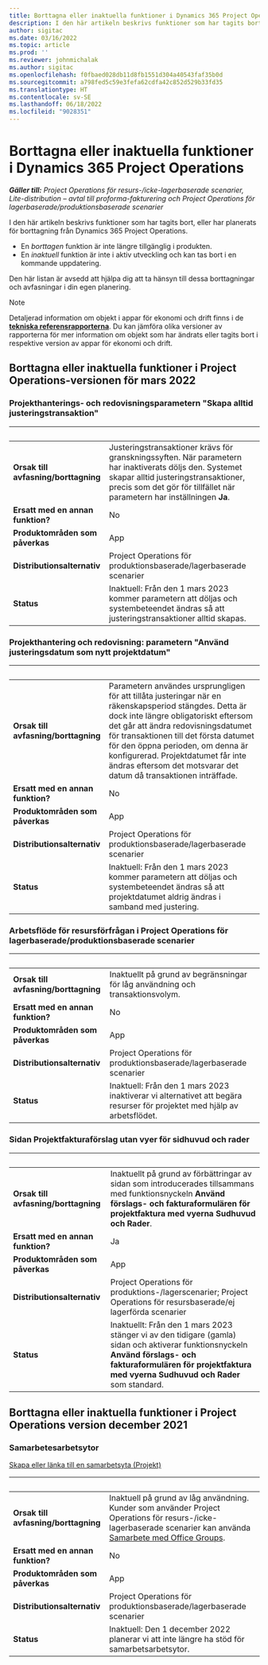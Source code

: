 ```yaml
---
title: Borttagna eller inaktuella funktioner i Dynamics 365 Project Operations
description: I den här artikeln beskrivs funktioner som har tagits bort, eller har planerats för borttagning från Dynamics 365 Project Operations.
author: sigitac
ms.date: 03/16/2022
ms.topic: article
ms.prod: ''
ms.reviewer: johnmichalak
ms.author: sigitac
ms.openlocfilehash: f0fbaed028db11d8fb1551d304a40543faf35b0d
ms.sourcegitcommit: a798fed5c59e3fefa62cdfa42c852d529b33fd35
ms.translationtype: HT
ms.contentlocale: sv-SE
ms.lasthandoff: 06/18/2022
ms.locfileid: "9028351"
---
```

# <a name="removed-or-deprecated-features-in-dynamics-365-project-operations"></a>Borttagna eller inaktuella funktioner i Dynamics 365 Project Operations

_**Gäller till:** Project Operations för resurs-/icke-lagerbaserade scenarier, Lite-distribution – avtal till proforma-fakturering och Project Operations för lagerbaserade/produktionsbaserade scenarier_

I den här artikeln beskrivs funktioner som har tagits bort, eller har planerats för borttagning från Dynamics 365 Project Operations.

- En *borttagen* funktion är inte längre tillgänglig i produkten.
- En *inaktuell* funktion är inte i aktiv utveckling och kan tas bort i en kommande uppdatering.

Den här listan är avsedd att hjälpa dig att ta hänsyn till dessa borttagningar och avfasningar i din egen planering.

> [!NOTE]
> Detaljerad information om objekt i appar för ekonomi och drift finns i de [**tekniska referensrapporterna**](/dynamics/s-e/global/axtechrefrep_61). Du kan jämföra olika versioner av rapporterna för mer information om objekt som har ändrats eller tagits bort i respektive version av appar för ekonomi och drift.

## <a name="features-removed-or-deprecated-in-the-project-operations-march-2022-release"></a>Borttagna eller inaktuella funktioner i Project Operations-versionen för mars 2022

### <a name="project-management-and-accounting-always-create-adjustment-transaction-parameter"></a>Projekthanterings- och redovisningsparametern "Skapa alltid justeringstransaktion"

| &nbsp; | &nbsp; |
|--------|--------|
| **Orsak till avfasning/borttagning** | Justeringstransaktioner krävs för granskningssyften. När parametern har inaktiverats döljs den. Systemet skapar alltid justeringstransaktioner, precis som det gör för tillfället när parametern har inställningen **Ja**. |
| **Ersatt med en annan funktion?** | No |
| **Produktområden som påverkas** | App |
| **Distributionsalternativ** | Project Operations för produktionsbaserade/lagerbaserade scenarier |
| **Status** | Inaktuell: Från den 1 mars 2023 kommer parametern att döljas och systembeteendet ändras så att justeringstransaktioner alltid skapas. |

### <a name="project-management-and-accounting-use-adjustment-date-as-new-project-date-parameter"></a>Projekthantering och redovisning: parametern "Använd justeringsdatum som nytt projektdatum"

| &nbsp; | &nbsp; |
|--------|--------|
| **Orsak till avfasning/borttagning** | Parametern användes ursprungligen för att tillåta justeringar när en räkenskapsperiod stängdes. Detta är dock inte längre obligatoriskt eftersom det går att ändra redovisningsdatumet för transaktionen till det första datumet för den öppna perioden, om denna är konfigurerad. Projektdatumet får inte ändras eftersom det motsvarar det datum då transaktionen inträffade. |
| **Ersatt med en annan funktion?** | No |
| **Produktområden som påverkas** | App |
| **Distributionsalternativ** | Project Operations för produktionsbaserade/lagerbaserade scenarier |
| **Status** | Inaktuell: Från den 1 mars 2023 kommer parametern att döljas och systembeteendet ändras så att projektdatumet aldrig ändras i samband med justering. |

### <a name="resource-request-workflow-in-project-operations-for-stockedproduction-based-scenarios"></a>Arbetsflöde för resursförfrågan i Project Operations för lagerbaserade/produktionsbaserade scenarier

| &nbsp; | &nbsp; |
|--------|--------|
| **Orsak till avfasning/borttagning** | Inaktuellt på grund av begränsningar för låg användning och transaktionsvolym. |
| **Ersatt med en annan funktion?** | No |
| **Produktområden som påverkas** | App |
| **Distributionsalternativ** | Project Operations för produktionsbaserade/lagerbaserade scenarier |
| **Status** | Inaktuell: Från den 1 mars 2023 inaktiverar vi alternativet att begära resurser för projektet med hjälp av arbetsflödet. |

### <a name="project-invoice-proposal-page-without-header-and-lines-views"></a>Sidan Projektfakturaförslag utan vyer för sidhuvud och rader

| &nbsp; | &nbsp; |
|--------|--------|
| **Orsak till avfasning/borttagning** | Inaktuellt på grund av förbättringar av sidan som introducerades tillsammans med funktionsnyckeln **Använd förslags- och fakturaformulären för projektfaktura med vyerna Sudhuvud och Rader**. |
| **Ersatt med en annan funktion?** | Ja |
| **Produktområden som påverkas** | App |
| **Distributionsalternativ** | Project Operations för produktions-/lagerscenarier; Project Operations för resursbaserade/ej lagerförda scenarier |
| **Status** | Inaktuellt: Från den 1 mars 2023 stänger vi av den tidigare (gamla) sidan och aktiverar funktionsnyckeln **Använd förslags- och fakturaformulären för projektfaktura med vyerna Sudhuvud och Rader** som standard. |

## <a name="features-removed-or-deprecated-in-the-project-operations-december-2021-release"></a>Borttagna eller inaktuella funktioner i Project Operations version december 2021

### <a name="collaboration-workspaces"></a>Samarbetesarbetsytor

[Skapa eller länka till en samarbetsyta (Projekt)](/dynamicsax-2012/appuser-itpro/create-or-link-to-a-collaboration-workspace-project)

| &nbsp; | &nbsp; |
|--------|--------|
| **Orsak till avfasning/borttagning** | Inaktuell på grund av låg användning. Kunder som använder Project Operations för resurs-/icke-lagerbaserade scenarier kan använda [Samarbete med Office Groups](../project-management/collaboration-groups.md). |
| **Ersatt med en annan funktion?** | No |
| **Produktområden som påverkas** | App  |
| **Distributionsalternativ** | Project Operations för produktionsbaserade/lagerbaserade scenarier |
| **Status** | Inaktuell: Den 1 december 2022 planerar vi att inte längre ha stöd för samarbetsarbetsytor. |
